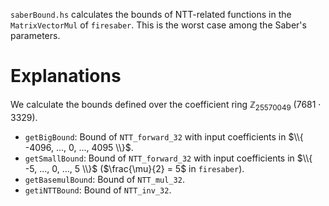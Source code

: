 
`saberBound.hs` calculates the bounds of NTT-related functions in the `MatrixVectorMul` of `firesaber`.
This is the worst case among the Saber's parameters.

# Explanations
We calculate the bounds defined over the coefficient ring $\mathbb{Z}_{25570049}$ ($7681 \cdot 3329$).
- `getBigBound`: Bound of `NTT_forward_32` with input coefficients in $\\{ -4096, ..., 0, ..., 4095 \\}$.
- `getSmallBound`: Bound of `NTT_forward_32` with input coefficients in $\\{ -5, ..., 0, ..., 5 \\}$ ($\frac{\mu}{2} = 5$ in `firesaber`).
- `getBasemulBound`: Bound of `NTT_mul_32`.
- `getiNTTBound`: Bound of `NTT_inv_32`.


